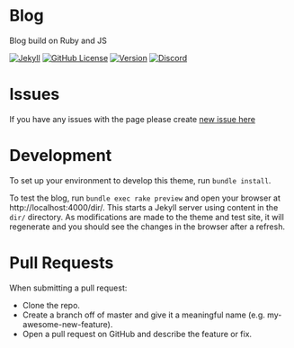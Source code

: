 # Blog
Blog build on Ruby and JS

[![Jekyll](https://github.com/igorkowalczyk/blog/workflows/Jekyll/badge.svg)](https://igorkowalczyk.github.io/blog)
[![GitHub License](https://img.shields.io/github/license/igorkowalczyk/blog?color=%2334D058&logo=Github)](https://igorkowalczyk.github.io/blog/license.txt)
[![Version](https://img.shields.io/github/v/release/igorkowalczyk/blog?color=%2334D058&logo=Github)](https://github.com/igorkowalczyk/blog/releases)
[![Discord](https://img.shields.io/discord/666599184844980224?color=%2334D058&logo=Discord)](https://discord.gg/f4KtqNB)
# Issues
If you have any issues with the page please create [new issue here](https://github.com/igorkowalczyk/blog/issues)

# Development
To set up your environment to develop this theme, run `bundle install`.

To test the blog, run `bundle exec rake preview` and open your browser at http://localhost:4000/dir/. This starts a Jekyll server using content in the `dir/` directory. As modifications are made to the theme and test site, it will regenerate and you should see the changes in the browser after a refresh.

# Pull Requests
When submitting a pull request:

- Clone the repo.
- Create a branch off of master and give it a meaningful name (e.g. my-awesome-new-feature).
- Open a pull request on GitHub and describe the feature or fix.
